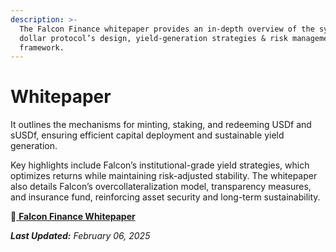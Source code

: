 ```yaml
---
description: >-
  The Falcon Finance whitepaper provides an in-depth overview of the synthetic
  dollar protocol’s design, yield-generation strategies & risk management
  framework.
---
```


# Whitepaper

It outlines the mechanisms for minting, staking, and redeeming USDf and sUSDf, ensuring efficient capital deployment and sustainable yield generation.

Key highlights include Falcon’s institutional-grade yield strategies, which optimizes returns while maintaining risk-adjusted stability. The whitepaper also details Falcon’s overcollateralization model, transparency measures, and insurance fund, reinforcing asset security and long-term sustainability.

:link:[ **Falcon Finance Whitepaper**](https://falcon.finance/whitepaper.pdf)

_**Last Updated:** February 06, 2025_
